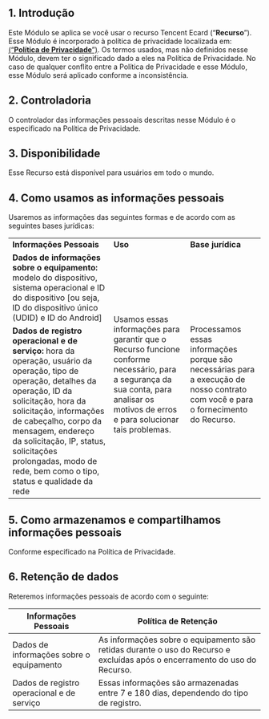 ## 1\. Introdução

Este Módulo se aplica se você usar o recurso Tencent Ecard (“**Recurso**”). Esse Módulo é incorporado à política de privacidade localizada em: [(“**Política de Privacidade**”)](https://intl.cloud.tencent.com/document/product/301/17345). Os termos usados, mas não definidos nesse Módulo, devem ter o significado dado a eles na Política de Privacidade. No caso de qualquer conflito entre a Política de Privacidade e esse Módulo, esse Módulo será aplicado conforme a inconsistência.

## 2\. Controladoria

O controlador das informações pessoais descritas nesse Módulo é o especificado na Política de Privacidade.

## 3\. Disponibilidade

Esse Recurso está disponível para usuários em todo o mundo.



## 4\. Como usamos as informações pessoais

Usaremos as informações das seguintes formas e de acordo com as seguintes bases jurídicas:

<table>
<tr>
	<td><b>Informações Pessoais</b></td>
	<td><b>Uso</b></td>
	<td><b>Base jurídica</b></td>
</tr>
<tr>
	<td><b>Dados de informações sobre o equipamento:</b> modelo do dispositivo, sistema operacional e ID do dispositivo [ou seja, ID do dispositivo único (UDID) e ID do Android] </td>
	<td rowspan="2">Usamos essas informações para garantir que o Recurso funcione conforme necessário, para a segurança da sua conta, para analisar os motivos de erros e para solucionar tais problemas.</td>
	<td rowspan="2">Processamos essas informações porque são necessárias para a execução de nosso contrato com você e para o fornecimento do Recurso.</td>
</tr>
<tr>
	<td><b>Dados de registro operacional e de serviço:</b> hora da operação, usuário da operação, tipo de operação, detalhes da operação, ID da solicitação, hora da solicitação, informações de cabeçalho, corpo da mensagem, endereço da solicitação, IP, status, solicitações prolongadas, modo de rede, bem como o tipo, status e qualidade da rede</td>
</tr>
</table>



## 5\. Como armazenamos e compartilhamos informações pessoais

Conforme especificado na Política de Privacidade.

## 6\. Retenção de dados

Reteremos informações pessoais de acordo com o seguinte:

| **Informações Pessoais**         | **Política de Retenção**                                         |
| -------------------------------- | ------------------------------------------------------------ |
| Dados de informações sobre o equipamento       | As informações sobre o equipamento são retidas durante o uso do Recurso e excluídas após o encerramento do uso do Recurso. |
| Dados de registro operacional e de serviço | Essas informações são armazenadas entre 7 e 180 dias, dependendo do tipo de registro. |



 